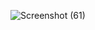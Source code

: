 ![Screenshot (61)](https://github.com/MOHAMMADSHEHBAZ/Error-404/assets/121683891/1b597731-b9cd-4a2e-a308-ecbe47ec3c46)

